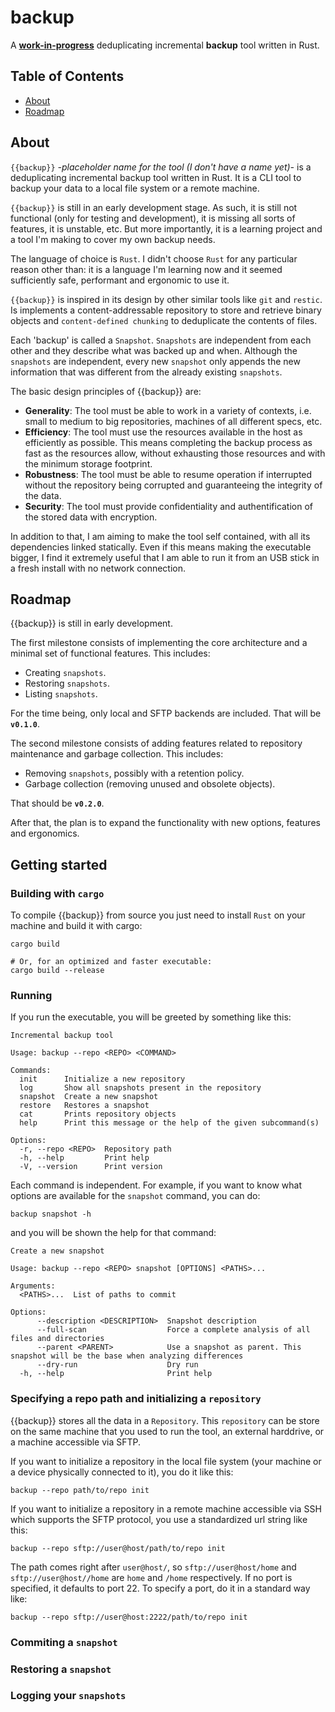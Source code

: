 # backup

A <u>**work-in-progress**</u> deduplicating incremental **backup** tool written in Rust.

## Table of Contents

- [About](#about)
- [Roadmap](#roadmap)

## About
`{{backup}}` *-placeholder name for the tool (I don't have a name yet)-* is a deduplicating incremental backup tool written in Rust. It is a CLI tool to backup your data to a local file system or a remote machine.

`{{backup}}` is still in an early development stage. As such, it is still not functional (only for testing and development), it is missing all sorts of features, it is unstable, etc. But more importantly, it is a learning project and a tool I'm making to cover my own backup needs.

The language of choice is `Rust`. I didn't choose `Rust` for any particular reason other than: it is a language I'm learning now and it seemed sufficiently safe, performant and ergonomic to use it.

`{{backup}}` is inspired in its design by other similar tools like `git` and `restic`. Is implements a content-addressable repository to store and retrieve binary objects and `content-defined chunking` to deduplicate the contents of files.

Each 'backup' is called a `Snapshot`. `Snapshots` are independent from each other and they describe what was backed up and when. Although the `snapshots` are independent, every new `snapshot` only appends the new information that was different from the already existing `snapshots`.

The basic design principles of {{backup}} are:

- **Generality**: The tool must be able to work in a variety of contexts, i.e. small to medium to big repositories, machines of all different specs, etc.
- **Efficiency**: The tool must use the resources available in the host as efficiently as possible. This means completing the backup process as fast as the resources allow, without exhausting those resources and with the minimum storage footprint.
- **Robustness**: The tool must be able to resume operation if interrupted without the repository being corrupted and guaranteeing the integrity of the data.
- **Security**: The tool must provide confidentiality and authentification of the stored data with encryption.

In addition to that, I am aiming to make the tool self contained, with all its dependencies linked statically. Even if this means making the executable bigger, I find it extremely useful that I am able to run it from an USB stick in a fresh install with no network connection.

## Roadmap
{{backup}} is still in early development.

The first milestone consists of implementing the core architecture and a minimal set of functional features. This includes:

- Creating `snapshots`.
- Restoring `snapshots`.
- Listing `snapshots`.

For the time being, only local and SFTP backends are included. That will be **`v0.1.0`**.

The second milestone consists of adding features related to repository maintenance and garbage collection. This includes:

- Removing `snapshots`, possibly with a retention policy.
- Garbage collection (removing unused and obsolete objects).

That should be **`v0.2.0`**.

After that, the plan is to expand the functionality with new options, features and ergonomics.

## Getting started

### Building with `cargo`
To compile {{backup}} from source you just need to install `Rust` on your machine and build it with cargo:

```
cargo build

# Or, for an optimized and faster executable:
cargo build --release
```

### Running
If you run the executable, you will be greeted by something like this:

```
Incremental backup tool

Usage: backup --repo <REPO> <COMMAND>

Commands:
  init      Initialize a new repository
  log       Show all snapshots present in the repository
  snapshot  Create a new snapshot
  restore   Restores a snapshot
  cat       Prints repository objects
  help      Print this message or the help of the given subcommand(s)

Options:
  -r, --repo <REPO>  Repository path
  -h, --help         Print help
  -V, --version      Print version
```

Each command is independent. For example, if you want to know what options are available for the `snapshot` command, you can do:

```
backup snapshot -h
```

and you will be shown the help for that command:

```
Create a new snapshot

Usage: backup --repo <REPO> snapshot [OPTIONS] <PATHS>...

Arguments:
  <PATHS>...  List of paths to commit

Options:
      --description <DESCRIPTION>  Snapshot description
      --full-scan                  Force a complete analysis of all files and directories
      --parent <PARENT>            Use a snapshot as parent. This snapshot will be the base when analyzing differences
      --dry-run                    Dry run
  -h, --help                       Print help
```

### Specifying a repo path and initializing a `repository`

{{backup}} stores all the data in a `Repository`. This `repository` can be store on the same machine that you used to run the tool, an external harddrive, or a machine accessible via SFTP.

If you want to initialize a repository in the local file system (your machine or a device physically connected to it), you do it like this:

```
backup --repo path/to/repo init
```

If you want to initialize a repository in a remote machine accessible via SSH which supports the SFTP protocol, you use a standardized url string like this:

```
backup --repo sftp://user@host/path/to/repo init
```

The path comes right after `user@host/`, so `sftp://user@host/home` and `sftp://user@host//home` are `home` and `/home` respectively. If no port is specified, it defaults to port 22. To specify a port, do it in a standard way like:

```
backup --repo sftp://user@host:2222/path/to/repo init
```

### Commiting a `snapshot`

### Restoring a `snapshot`

### Logging your `snapshots`
